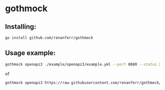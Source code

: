 # gothmock

## Installing:
```bash
go install github.com/renanferr/gothmock
```

## Usage example:
```bash
gothmock openapi3 ./example/openapi3/example.yml --port 8080 --status 200 --content application/json
```

of

```bash
gothmock openapi3 https://raw.githubusercontent.com/renanferr/gothmock/master/example/openapi3/example.yml --port 8080 --status 200 --content application/json
```
